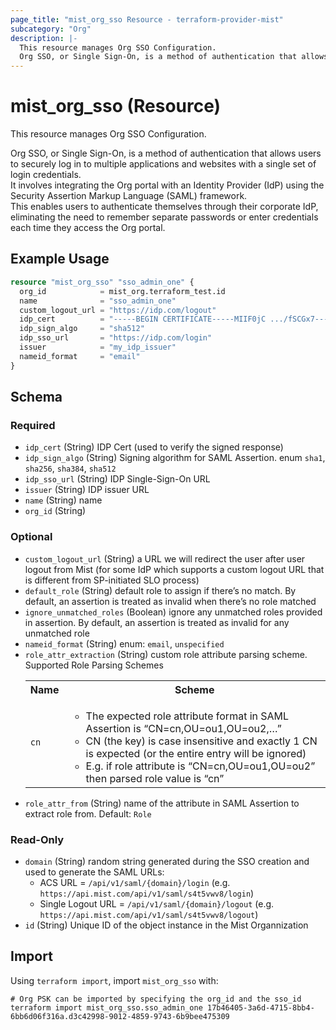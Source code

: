 ```yaml
---
page_title: "mist_org_sso Resource - terraform-provider-mist"
subcategory: "Org"
description: |-
  This resource manages Org SSO Configuration.
  Org SSO, or Single Sign-On, is a method of authentication that allows users to securely log in to multiple applications and websites with a single set of login credentials.It involves integrating the Org portal with an Identity Provider (IdP) using the Security Assertion Markup Language (SAML) framework.This enables users to authenticate themselves through their corporate IdP, eliminating the need to remember separate passwords or enter credentials each time they access the Org portal.
---
```


# mist_org_sso (Resource)

This resource manages Org SSO Configuration.

Org SSO, or Single Sign-On, is a method of authentication that allows users to securely log in to multiple applications and websites with a single set of login credentials.  
It involves integrating the Org portal with an Identity Provider (IdP) using the Security Assertion Markup Language (SAML) framework.  
This enables users to authenticate themselves through their corporate IdP, eliminating the need to remember separate passwords or enter credentials each time they access the Org portal.


## Example Usage

```terraform
resource "mist_org_sso" "sso_admin_one" {
  org_id            = mist_org.terraform_test.id
  name              = "sso_admin_one"
  custom_logout_url = "https://idp.com/logout"
  idp_cert          = "-----BEGIN CERTIFICATE-----MIIF0jC .../fSCGx7-----END CERTIFICATE-----"
  idp_sign_algo     = "sha512"
  idp_sso_url       = "https://idp.com/login"
  issuer            = "my_idp_issuer"
  nameid_format     = "email"
}
```

<!-- schema generated by tfplugindocs -->
## Schema

### Required

- `idp_cert` (String) IDP Cert (used to verify the signed response)
- `idp_sign_algo` (String) Signing algorithm for SAML Assertion. enum `sha1`, `sha256`, `sha384`, `sha512`
- `idp_sso_url` (String) IDP Single-Sign-On URL
- `issuer` (String) IDP issuer URL
- `name` (String) name
- `org_id` (String)

### Optional

- `custom_logout_url` (String) a URL we will redirect the user after user logout from Mist (for some IdP which supports a custom logout URL that is different from SP-initiated SLO process)
- `default_role` (String) default role to assign if there’s no match. By default, an assertion is treated as invalid when there’s no role matched
- `ignore_unmatched_roles` (Boolean) ignore any unmatched roles provided in assertion. By default, an assertion is treated as invalid for any unmatched role
- `nameid_format` (String) enum: `email`, `unspecified`
- `role_attr_extraction` (String) custom role attribute parsing scheme. Supported Role Parsing Schemes <table><tr><th>Name</th><th>Scheme</th></tr><tr><td>`cn`</td><td><ul><li>The expected role attribute format in SAML Assertion is “CN=cn,OU=ou1,OU=ou2,…”</li><li>CN (the key) is case insensitive and exactly 1 CN is expected (or the entire entry will be ignored)</li><li>E.g. if role attribute is “CN=cn,OU=ou1,OU=ou2” then parsed role value is “cn”</li></ul></td></tr></table>
- `role_attr_from` (String) name of the attribute in SAML Assertion to extract role from. Default: `Role`

### Read-Only

- `domain` (String) random string generated during the SSO creation and used to generate the SAML URLs:
  * ACS URL = `/api/v1/saml/{domain}/login` (e.g. `https://api.mist.com/api/v1/saml/s4t5vwv8/login`)
  * Single Logout URL = `/api/v1/saml/{domain}/logout` (e.g. `https://api.mist.com/api/v1/saml/s4t5vwv8/logout`)
- `id` (String) Unique ID of the object instance in the Mist Organnization



## Import
Using `terraform import`, import `mist_org_sso` with:
```shell
# Org PSK can be imported by specifying the org_id and the sso_id
terraform import mist_org_sso.sso_admin_one 17b46405-3a6d-4715-8bb4-6bb6d06f316a.d3c42998-9012-4859-9743-6b9bee475309
```